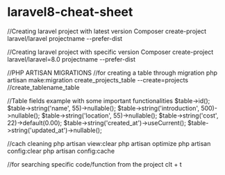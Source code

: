# laravel8-cheat-sheet

//Creating laravel project with latest version
Composer create-project laravel/laravel projectname --prefer-dist

//Creating laravel project with specific version
Composer create-project laravel/laravel=8.0 projectname --prefer-dist



//PHP ARTISAN MIGRATIONS
//for creating a table through migration
php artisan make:migration create_projects_table --create=projects //create_tablename_table


//Table fields example with some important functionalities
$table->id();
$table->string('name', 55)->nullable();
$table->string('introduction', 500)->nullable();
$table->string('location', 55)->nullable();
$table->string('cost', 22)->default(0.00);
$table->string('created_at')->useCurrent();
$table->string('updated_at')->nullable();


//cach cleaning
php artisan view:clear
php artisan optimize
php artisan config:clear
php artisan config:cache

//for searching specific code/function from the project
clt + t 
